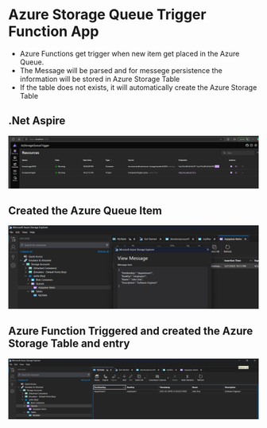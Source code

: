 # Azure Storage Queue Trigger Function App
- Azure Functions get trigger when new item get  placed in the Azure Queue.
- The Message will be parsed and for messege persistence the information will be stored in Azure Storage Table
- If the table does not exists, it will automatically create the Azure Storage Table

## .Net Aspire
![alt text](image-2.png)

## Created the Azure Queue Item
![alt text](image.png)

## Azure Function Triggered and created the Azure Storage Table and entry

![alt text](image-1.png)

